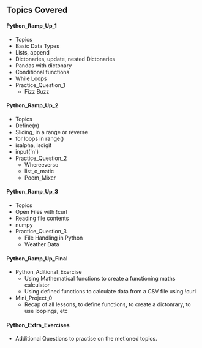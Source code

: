 <!-- Revision Section Starts -->
## Topics Covered
#### Python_Ramp_Up_1
* Topics
 * Basic Data Types
 * Lists, append
 * Dictonaries, update, nested Dictonaries
 * Pandas with dictonary
 * Conditional functions
 * While Loops
* Practice_Question_1
  * Fizz Buzz

#### Python_Ramp_Up_2
* Topics
 * Define(n)
 * Slicing, in a range or reverse
 * for loops in range()
 * isalpha, isdigit
 * input('n')
* Practice_Question_2
  * Whereeverso 
  * list_o_matic 
  * Poem_Mixer 

#### Python_Ramp_Up_3
* Topics
 * Open Files with !curl
 * Reading file contents
 * numpy
* Practice_Question_3
  * File Handling in Python
  * Weather Data

#### Python_Ramp_Up_Final
* Python_Aditional_Exercise
  * Using Mathematical functions to create a functioning maths calculator
  * Using defined functions to calculate data from a CSV file using !curl
* Mini_Project_0
  * Recap of all lessons, to define functions, to create a dictonrary, to use loopings, etc

#### Python_Extra_Exercises
* Additional Questions to practise on the metioned topics.

<!-- Revision Section Ends -->